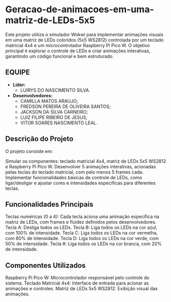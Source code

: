# Geracao-de-animacoes-em-uma-matriz-de-LEDs-5x5

Este projeto utiliza o simulador Wokwi para implementar animações visuais em uma matriz de LEDs coloridos (5x5 WS2812) controlada por um teclado matricial 4x4 e um microcontrolador Raspberry Pi Pico W. O objetivo principal é explorar o controle de LEDs e criar animações interativas, garantindo um código funcional e bem estruturado.

## EQUIPE

- **Líder:** 
  - LUIRYS DO NASCIMENTO SILVA.
- **Desenvolvedores:**
  - CAMILLA MATOS ARAUJO;
  - FREDSON PEREIRA DE OLIVEIRA SANTOS;
  - JACKSON DA SILVA CARNEIRO;
  - LUIZ FILIPE RIBEIRO DE JESUS;
  - VITOR SOARES NASCIMENTO LEAL.

## Descrição do Projeto

O projeto consiste em:

Simular os componentes: teclado matricial 4x4, matriz de LEDs 5x5 WS2812 e Raspberry Pi Pico W.
Desenvolver 5 animações interativas, acionadas pelas teclas do teclado matricial, com pelo menos 5 frames cada.
Implementar funcionalidades básicas de controle de LEDs, como ligar/desligar e ajustar cores e intensidades específicas para diferentes teclas.

## Funcionalidades Principais

Teclas numéricas (0 a 4): Cada tecla aciona uma animação específica na matriz de LEDs, com frames e fluidez definidos pelos desenvolvedores.
Tecla A: Desliga todos os LEDs.
Tecla B: Liga todos os LEDs na cor azul, com 100% de intensidade.
Tecla C: Liga todos os LEDs na cor vermelha, com 80% de intensidade.
Tecla D: Liga todos os LEDs na cor verde, com 50% de intensidade.
Tecla #: Liga todos os LEDs na cor branca, com 20% de intensidade.

## Componentes Utilizados

Raspberry Pi Pico W: Microcontrolador responsável pelo controle do sistema.
Teclado Matricial 4x4: Interface de entrada para acionar as animações e controles.
Matriz de LEDs 5x5 WS2812: Exibição visual das animações.
